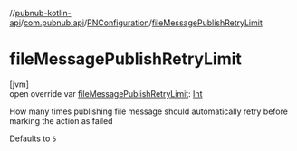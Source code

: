 //[pubnub-kotlin-api](../../../index.md)/[com.pubnub.api](../index.md)/[PNConfiguration](index.md)/[fileMessagePublishRetryLimit](file-message-publish-retry-limit.md)

# fileMessagePublishRetryLimit

[jvm]\
open override var [fileMessagePublishRetryLimit](file-message-publish-retry-limit.md): [Int](https://kotlinlang.org/api/latest/jvm/stdlib/kotlin/-int/index.html)

How many times publishing file message should automatically retry before marking the action as failed

Defaults to `5`
